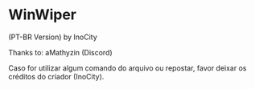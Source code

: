 # WinWiper 

(PT-BR Version)
by InoCity

Thanks to: aMathyzin (Discord)

Caso for utilizar algum comando do arquivo ou repostar, favor deixar os créditos do criador (InoCity).
